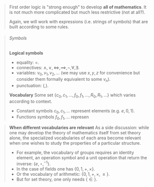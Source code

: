  >First order logic is "strong enough" to develop **all of mathematics**. It is not much more complicated but much less restrictive (not at all?).
>
>Again, we will work with expressions (i.e. strings of symbols) that are built according to some rules.

>###### Symbols
>**Logical symbols**
>- equality: $=$.
>- connectives: $\land, \lor, \iff, \implies, \neg, \forall, \exists$.
>- variables: $v_0, v_1, v_2, \dots$ (we may use $x,y,z$ for convenience but consider them formally equivalent to some $v_n$).
>- punctuation: $(,)$.
>
>**Vocabulary**
>Some set $\{c_0,c_1,\dots,f_0,f_1,\dots,R_0,R_1,\dots\}$ which varies according to context.
>- Constant symbols $c_0, c_1, \dots$ represent elements (e.g. $e, 0, 1$).
>- Functions symbols $f_0, f_1,\dots$ represen


> **When different vocabularies are relevant**
> As a side discussion: while one may develop the theory of mathematics itself from set theory alone, the specialized vocabularies of each area become relevant when one wishes to study the properties of a particular structure.
>- For example, the vocabulary of groups requires an identity element, an operation symbol and a unit operation that return the inverse: $\{e,\star,^{-1}\}$.
>- In the case of fields one has $\{0,1,+,\times\}$.
>- Or the vocabulary of arithmetic: $\{0,1,+,\times,\leq\}$.
>- But for set theory, one only needs $\{\in\}$.
